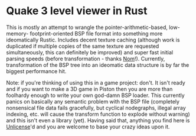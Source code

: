 # Quake 3 level viewer in Rust

This is mostly an attempt to wrangle the pointer-arithmetic-based, low-memory-
footprint-oriented BSP file format into something more ideomatically Rustic.
Includes decent texture caching (although work is duplicated if multiple copies
of the same texture are requested simultaneously, this can definitely be
improved) and super fast initial parsing speeds (before transformation - thanks
[Nom](https://github.com/Geal/nom)!). Currently, transformation of the BSP tree
into an ideomatic data structure is by far the biggest performance hit.

Note: if you're thinking of using this in a game project: don't. It isn't ready
and if you want to make a 3D game in Piston then you are more than foolhardy
enough to write your own god-damn BSP loader. This currently panics on basically
any semantic problem with the BSP file (completely nonsensical file data fails
gracefully, but cyclical nodegraphs, illegal array indexing, etc. will cause the
transform function to explode without warning) and this isn't even a library
(yet). Having said that, anything you find here is
[Unlicense](http://unlicense.org)'d and you are welcome to base your crazy ideas
upon it.
